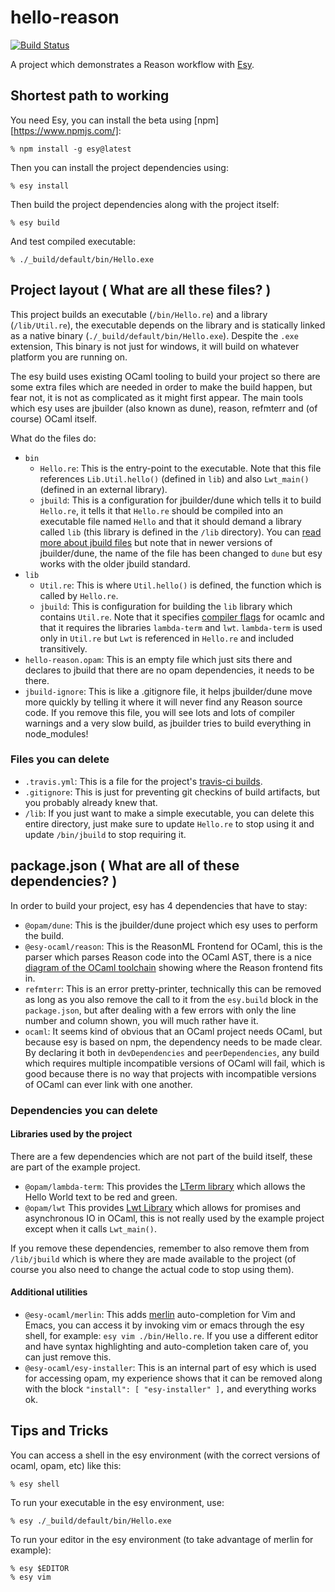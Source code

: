 # hello-reason

[![Build Status](https://travis-ci.org/esy-ocaml/hello-reason.svg?branch=master)](https://travis-ci.org/esy-ocaml/hello-reason)

A project which demonstrates a Reason workflow with [Esy][].

[Esy]: https://github.com/esy-ocaml/esy


## Shortest path to working

You need Esy, you can install the beta using [npm][https://www.npmjs.com/]:

    % npm install -g esy@latest

Then you can install the project dependencies using:

    % esy install

Then build the project dependencies along with the project itself:

    % esy build

And test compiled executable:

    % ./_build/default/bin/Hello.exe

## Project layout ( What are all these files? )

This project builds an executable (`/bin/Hello.re`) and a library
(`/lib/Util.re`), the executable depends on the library and is statically
linked as a native binary (`./_build/default/bin/Hello.exe`). Despite the
`.exe` extension, This binary is not just for windows, it will build on
whatever platform you are running on.

The esy build uses existing OCaml tooling to build your project so there are
some extra files which are needed in order to make the build happen, but fear
not, it is not as complicated as it might first appear. The main tools which
esy uses are jbuilder (also known as dune), reason, refmterr and (of course)
OCaml itself.

What do the files do:

* `bin`
  * `Hello.re`: This is the entry-point to the executable. Note that this
  file references `Lib.Util.hello()` (defined in `lib`) and also `Lwt_main()`
  (defined in an external library).
  * `jbuild`: This is a configuration for jbuilder/dune which tells it to
  build `Hello.re`, it tells it that `Hello.re` should be compiled into an
  executable file named `Hello` and that it should demand a library called
  `lib` (this library is defined in the `/lib` directory). You can
  [read more about jbuild files](https://jbuilder.readthedocs.io/en/stable/quick-start.html)
  but note that in newer versions of jbuilder/dune, the name of the file has
  been changed to `dune` but esy works with the older jbuild standard.
* `lib`
  * `Util.re`: This is where `Util.hello()` is defined, the function which is
  called by `Hello.re`.
  * `jbuild`: This is configuration for building the `lib` library which
  contains `Util.re`. Note that it specifies
  [compiler flags](https://caml.inria.fr/pub/docs/manual-ocaml/comp.html)
  for ocamlc and that it requires the libraries `lambda-term` and `lwt`.
  `lambda-term` is used only in `Util.re` but `Lwt` is referenced in `Hello.re`
  and included transitively.
* `hello-reason.opam`: This is an empty file which just sits there and
declares to jbuild that there are no opam dependencies, it needs to be there.
* `jbuild-ignore`: This is like a .gitignore file, it helps jbuilder/dune move
more quickly by telling it where it will never find any Reason source code. If
you remove this file, you will see lots and lots of compiler warnings and a very
slow build, as jbuilder tries to build everything in node_modules!

### Files you can delete

* `.travis.yml`: This is a file for the project's
[travis-ci builds](https://travis-ci.org/esy-ocaml/hello-reason).
* `.gitignore`: This is just for preventing git checkins of build artifacts,
but you probably already knew that.
* `/lib`: If you just want to make a simple executable, you can delete this
entire directory, just make sure to update `Hello.re` to stop using it and
update `/bin/jbuild` to stop requiring it.

## package.json ( What are all of these dependencies? )

In order to build your project, esy has 4 dependencies that have to stay:

* `@opam/dune`: This is the jbuilder/dune project which esy uses to perform
the build.
* `@esy-ocaml/reason`: This is the ReasonML Frontend for OCaml, this is the
parser which parses Reason code into the OCaml AST, there is a nice
[diagram of the OCaml toolchain](https://github.com/esy-ocaml/reason/tree/3.0.0/src#repo-walkthrough)
showing where the Reason frontend fits in.
* `refmterr`: This is an error pretty-printer, technically this can be removed
as long as you also remove the call to it from the `esy.build` block in the
`package.json`, but after dealing with a few errors with only the line number
and column shown, you will much rather have it.
* `ocaml`: It seems kind of obvious that an OCaml project needs OCaml, but
because esy is based on npm, the dependency needs to be made clear. By
declaring it both in `devDependencies` and `peerDependencies`, any build which
requires multiple incompatible versions of OCaml will fail, which is good
because there is no way that projects with incompatible versions of OCaml can
ever link with one another.

### Dependencies you can delete

#### Libraries used by the project

There are a few dependencies which are not part of the build itself, these are
part of the example project.

* `@opam/lambda-term`: This provides the
[LTerm library](https://github.com/diml/lambda-term) which allows the
Hello World text to be red and green.
* `@opam/lwt` This provides [Lwt Library](https://github.com/ocsigen/lwt) which
allows for promises and asynchronous IO in OCaml, this is not really used by
the example project except when it calls `Lwt_main()`.

If you remove these dependencies, remember to also remove them from
`/lib/jbuild` which is where they are made available to the project (of course
you also need to change the actual code to stop using them).


#### Additional utilities

* `@esy-ocaml/merlin`: This adds [merlin](https://github.com/ocaml/merlin)
auto-completion for Vim and Emacs, you can access it by invoking vim or emacs
through the esy shell, for example: `esy vim ./bin/Hello.re`. If you use a
different editor and have syntax highlighting and auto-completion taken care
of, you can just remove this.
* `@esy-ocaml/esy-installer`: This is an internal part of esy which is used
for accessing opam, my experience shows that it can be removed along with the
block `"install": [ "esy-installer" ],` and everything works ok.

## Tips and Tricks

You can access a shell in the esy environment (with the correct versions of
ocaml, opam, etc) like this:

    % esy shell

To run your executable in the esy environment, use:

    % esy ./_build/default/bin/Hello.exe

To run your editor in the esy environment (to take advantage of merlin for
example):

    % esy $EDITOR
    % esy vim